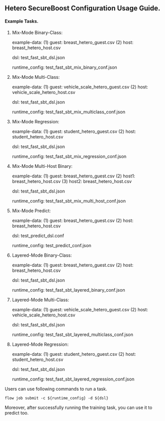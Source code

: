 ## Hetero SecureBoost Configuration Usage Guide.

#### Example Tasks.

1. Mix-Mode Binary-Class:  

    example-data: (1) guest: breast_hetero_guest.csv  (2) host: breast_hetero_host.csv  
    
    dsl: test_fast_sbt_dsl.json  
    
    runtime_config: test_fast_sbt_mix_binary_conf.json
     
2. Mix-Mode Multi-Class:  

    example-data: (1) guest: vehicle_scale_hetero_guest.csv
                  (2) host: vehicle_scale_hetero_host.csv
                  
    dsl: test_fast_sbt_dsl.json  
    
    runtime_config: test_fast_sbt_mix_multiclass_conf.json
   
3. Mix-Mode Regression:  

    example-data: (1) guest: student_hetero_guest.csv
                  (2) host: student_hetero_host.csv  
                  
    dsl: test_fast_sbt_dsl.json  
    
    runtime_config: test_fast_sbt_mix_regression_conf.json
    
4. Mix-Mode Multi-Host Binary: 

    example-data: (1) guest: breast_hetero_guest.csv
                  (2) host1: breast_hetero_host.csv
                  (3) host2: breast_hetero_host.csv 
                  
    dsl: test_fast_sbt_dsl.json  
    
    runtime_config: test_fast_sbt_mix_multi_host_conf.json
    
5. Mix-Mode Predict:  

    example-data: (1) guest: breast_hetero_guest.csv  (2) host: breast_hetero_host.csv  
    
    dsl: test_predict_dsl.conf
    
    runtime_config: test_predict_conf.json
    
    
6. Layered-Mode Binary-Class:  

    example-data: (1) guest: breast_hetero_guest.csv  (2) host: breast_hetero_host.csv  
    
    dsl: test_fast_sbt_dsl.json  
    
    runtime_config: test_fast_sbt_layered_binary_conf.json
     
7. Layered-Mode Multi-Class:  

    example-data: (1) guest: vehicle_scale_hetero_guest.csv
                  (2) host: vehicle_scale_hetero_host.csv
                  
    dsl: test_fast_sbt_dsl.json  
    
    runtime_config: test_fast_sbt_layered_multiclass_conf.json
   
8. Layered-Mode Regression:  

    example-data: (1) guest: student_hetero_guest.csv
                  (2) host: student_hetero_host.csv  
                  
    dsl: test_fast_sbt_dsl.json  
    
    runtime_config: test_fast_sbt_layered_regression_conf.json

    
Users can use following commands to run a task.

    flow job submit -c ${runtime_config} -d ${dsl}

Moreover, after successfully running the training task, you can use it to predict too.
